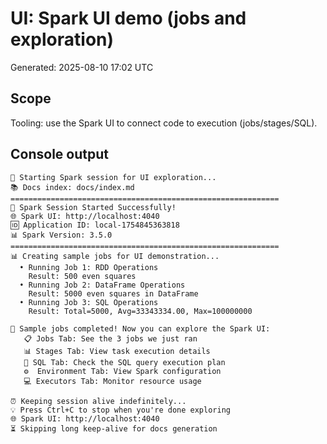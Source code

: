 # UI: Spark UI demo (jobs and exploration)

Generated: 2025-08-10 17:02 UTC

## Scope

Tooling: use the Spark UI to connect code to execution (jobs/stages/SQL).

## Console output

```text
🚀 Starting Spark session for UI exploration...
📚 Docs index: docs/index.md
============================================================
🎉 Spark Session Started Successfully!
🌐 Spark UI: http://localhost:4040
🆔 Application ID: local-1754845363818
📊 Spark Version: 3.5.0
============================================================
📊 Creating sample jobs for UI demonstration...
  • Running Job 1: RDD Operations
    Result: 500 even squares
  • Running Job 2: DataFrame Operations
    Result: 5000 even squares in DataFrame
  • Running Job 3: SQL Operations
    Result: Total=5000, Avg=33343334.00, Max=100000000

🎯 Sample jobs completed! Now you can explore the Spark UI:
   📋 Jobs Tab: See the 3 jobs we just ran
   📊 Stages Tab: View task execution details
   🔧 SQL Tab: Check the SQL query execution plan
   ⚙️  Environment Tab: View Spark configuration
   💻 Executors Tab: Monitor resource usage

⏰ Keeping session alive indefinitely...
💡 Press Ctrl+C to stop when you're done exploring
🌐 Spark UI: http://localhost:4040
⏳ Skipping long keep-alive for docs generation
```
